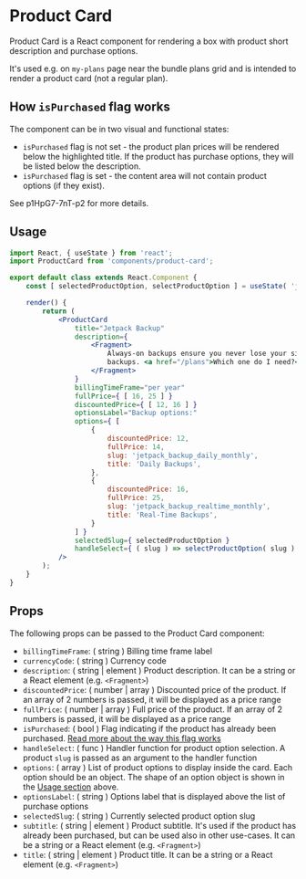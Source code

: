 Product Card
=======

Product Card is a React component for rendering a box with product short description and purchase options.

It's used e.g. on `my-plans` page near the bundle plans grid and is intended to render a product card (not a regular
plan).

## <a name="how-is-purchased-flag-works"></a>How `isPurchased` flag works

The component can be in two visual and functional states:
* `isPurchased` flag is not set - the product plan prices will be rendered below the highlighted title. If the product
has purchase options, they will be listed below the description.
* `isPurchased` flag is set - the content area will not contain product options (if they exist).

See p1HpG7-7nT-p2 for more details.

## <a name="usage"></a>Usage

```jsx
import React, { useState } from 'react';
import ProductCard from 'components/product-card';

export default class extends React.Component {
	const [ selectedProductOption, selectProductOption ] = useState( 'jetpack_backup_realtime_monthly' );

	render() {
		return (
			<ProductCard
				title="Jetpack Backup"
				description={
					<Fragment>
						Always-on backups ensure you never lose your site. Choose from real-time or daily
						backups. <a href="/plans">Which one do I need?</a>
					</Fragment>
				}
				billingTimeFrame="per year"
				fullPrice={ [ 16, 25 ] }
				discountedPrice={ [ 12, 16 ] }
				optionsLabel="Backup options:"
				options={ [
					{
						discountedPrice: 12,
						fullPrice: 14,
						slug: 'jetpack_backup_daily_monthly',
						title: 'Daily Backups',
					},
					{
						discountedPrice: 16,
						fullPrice: 25,
						slug: 'jetpack_backup_realtime_monthly',
						title: 'Real-Time Backups',
					}
				] }
				selectedSlug={ selectedProductOption }
				handleSelect={ ( slug ) => selectProductOption( slug ) }
			/>
		);
	}
}
```

## Props

The following props can be passed to the Product Card component:

* `billingTimeFrame`: ( string ) Billing time frame label
* `currencyCode`: ( string ) Currency code
* `description`: ( string | element ) Product description. It can be a string or a React element (e.g. `<Fragment>`)
* `discountedPrice`: ( number | array ) Discounted price of the product. If an array of 2 numbers is passed, it will be
  displayed as a price range
* `fullPrice`: ( number | array ) Full price of the product. If an array of 2 numbers is passed, it will be displayed as
  a price range
* `isPurchased`: ( bool ) Flag indicating if the product has already been purchased. [Read more about the way this flag
  works](#how-is-purchased-flag-works)
* `handleSelect`: ( func ) Handler function for product option selection. A product `slug` is passed as an argument to
  the handler function
* `options`: ( array ) List of product options to display inside the card. Each option should be an object. The shape of
  an option object is shown in the [Usage section](#usage) above.
* `optionsLabel`: ( string ) Options label that is displayed above the list of purchase options
* `selectedSlug`: ( string ) Currently selected product option slug
* `subtitle`: ( string | element ) Product subtitle. It's used if the product has already been purchased, but can be
  used also in other use-cases. It can be a string or a React element (e.g. `<Fragment>`)
* `title`: ( string | element ) Product title. It can be a string or a React element (e.g. `<Fragment>`)
